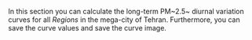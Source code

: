 In this section you can calculate the long-term PM~2.5~ diurnal variation curves for all *Regions* in the mega-city of Tehran. Furthermore, you can save the curve values and save the curve image. 